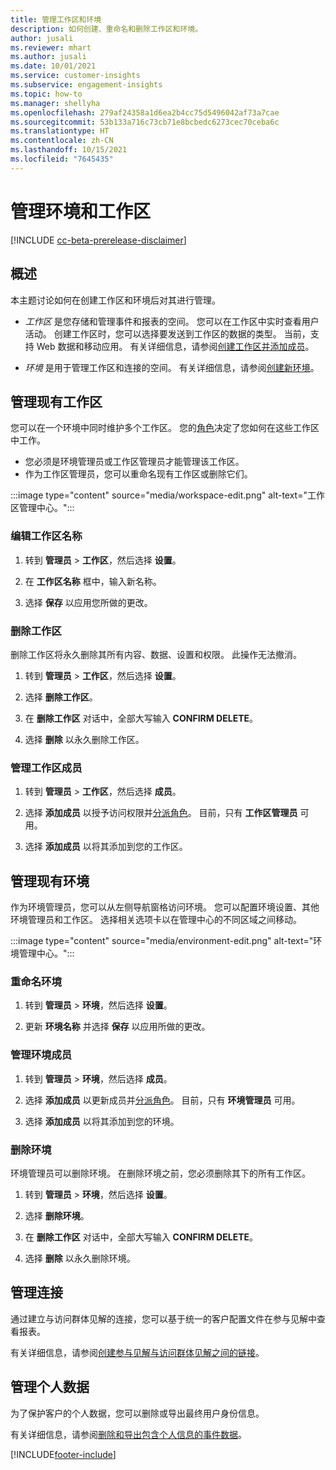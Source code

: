 ```yaml
---
title: 管理工作区和环境
description: 如何创建、重命名和删除工作区和环境。
author: jusali
ms.reviewer: mhart
ms.author: jusali
ms.date: 10/01/2021
ms.service: customer-insights
ms.subservice: engagement-insights
ms.topic: how-to
ms.manager: shellyha
ms.openlocfilehash: 279af24358a1d6ea2b4cc75d5496042af73a7cae
ms.sourcegitcommit: 53b133a716c73cb71e8bcbedc6273cec70ceba6c
ms.translationtype: HT
ms.contentlocale: zh-CN
ms.lasthandoff: 10/15/2021
ms.locfileid: "7645435"
---
```

# <a name="manage-environments-and-workspaces"></a>管理环境和工作区

[!INCLUDE [cc-beta-prerelease-disclaimer](includes/cc-beta-prerelease-disclaimer.md)]

## <a name="overview"></a>概述

本主题讨论如何在创建工作区和环境后对其进行管理。 

- *工作区* 是您存储和管理事件和报表的空间。 您可以在工作区中实时查看用户活动。 创建工作区时，您可以选择要发送到工作区的数据的类型。 当前，支持 Web 数据和移动应用。 有关详细信息，请参阅[创建工作区并添加成员](create-workspace.md)。

- *环境* 是用于管理工作区和连接的空间。 有关详细信息，请参阅[创建新环境](create-new-environment.md)。

## <a name="manage-an-existing-workspace"></a>管理现有工作区

您可以在一个环境中同时维护多个工作区。 您的[角色](user-roles.md)决定了您如何在这些工作区中工作。 

 - 您必须是环境管理员或工作区管理员才能管理该工作区。
 - 作为工作区管理员，您可以重命名现有工作区或删除它们。 

:::image type="content" source="media/workspace-edit.png" alt-text="工作区管理中心。":::

### <a name="edit-a-workspace-name"></a>编辑工作区名称

1. 转到 **管理员** > **工作区**，然后选择 **设置**。

1. 在 **工作区名称** 框中，输入新名称。

1. 选择 **保存** 以应用您所做的更改。

### <a name="delete-a-workspace"></a>删除工作区

删除工作区将永久删除其所有内容、数据、设置和权限。 此操作无法撤消。

1. 转到 **管理员** > **工作区**，然后选择 **设置**。

1. 选择 **删除工作区**。 

1. 在 **删除工作区** 对话中，全部大写输入 **CONFIRM DELETE**。 

1. 选择 **删除** 以永久删除工作区。

### <a name="manage-workspace-members"></a>管理工作区成员

1. 转到 **管理员** > **工作区**，然后选择 **成员**。

1. 选择 **添加成员** 以授予访问权限并[分派角色](user-roles.md)。 目前，只有 **工作区管理员** 可用。

1. 选择 **添加成员** 以将其添加到您的工作区。

## <a name="manage-an-existing-environment"></a>管理现有环境

作为环境管理员，您可以从左侧导航窗格访问环境。 您可以配置环境设置、其他环境管理员和工作区。 选择相关选项卡以在管理中心的不同区域之间移动。

:::image type="content" source="media/environment-edit.png" alt-text="环境管理中心。":::

### <a name="rename-an-environment"></a>重命名环境

1. 转到 **管理员** > **环境**，然后选择 **设置**。

1. 更新 **环境名称** 并选择 **保存** 以应用所做的更改。

### <a name="manage-environment-members"></a>管理环境成员

1. 转到 **管理员** > **环境**，然后选择 **成员**。

1. 选择 **添加成员** 以更新成员并[分派角色](user-roles.md)。 目前，只有 **环境管理员** 可用。

1. 选择 **添加成员** 以将其添加到您的环境。

### <a name="delete-an-environment"></a>删除环境

环境管理员可以删除环境。 在删除环境之前，您必须删除其下的所有工作区。

1. 转到 **管理员** > **环境**，然后选择 **设置**。

1. 选择 **删除环境**。 

1. 在 **删除工作区** 对话中，全部大写输入 **CONFIRM DELETE**。 

1. 选择 **删除** 以永久删除环境。

## <a name="manage-connections"></a>管理连接

通过建立与访问群体见解的连接，您可以基于统一的客户配置文件在参与见解中查看报表。 

有关详细信息，请参阅[创建参与见解与访问群体见解之间的链接](integrate-audience-insights-engagement-insights.md)。

## <a name="manage-personal-data"></a>管理个人数据

为了保护客户的个人数据，您可以删除或导出最终用户身份信息。

有关详细信息，请参阅[删除和导出包含个人信息的事件数据](delete-export-personal-data.md)。


[!INCLUDE[footer-include](../includes/footer-banner.md)]
